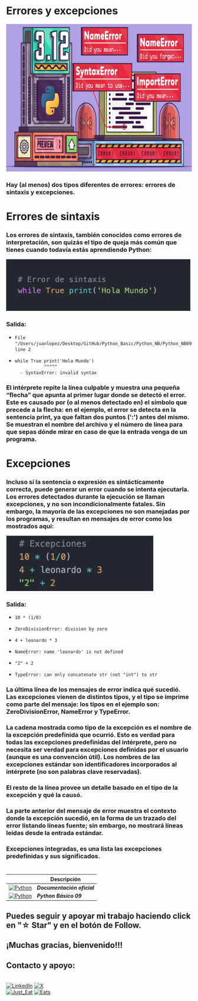 # Errores y excepciones
<img src="../imagenes/14.-PyE&E.png" width="700" height="400">

### Hay (al menos) dos tipos diferentes de errores: errores de sintaxis y excepciones.

# Errores de sintaxis

### Los errores de sintaxis, también conocidos como errores de interpretación, son quizás el tipo de queja más común que tienes cuando todavía estás aprendiendo Python:

<img src="../imagenes/14.-PycdES.png" width="500" height="140">

### Salida:
-     File "/Users/juanlopez/Desktop/GitHub/Python_Basic/Python_NB/Python_NB09.py", line 2
-     while True print('Hola Mundo')
                 ^^^^^
        - SyntaxError: invalid syntax

### El intérprete repite la línea culpable y muestra una pequeña “flecha” que apunta al primer lugar donde se detectó el error. Este es causado por (o al menos detectado en) el símbolo que precede a la flecha: en el ejemplo, el error se detecta en la sentencia print, ya que faltan dos puntos (':') antes del mismo. Se muestran el nombre del archivo y el número de línea para que sepas dónde mirar en caso de que la entrada venga de un programa.

# Excepciones

### Incluso si la sentencia o expresión es sintácticamente correcta, puede generar un error cuando se intenta ejecutarla. Los errores detectados durante la ejecución se llaman excepciones, y no son incondicionalmente fatales. Sin embargo, la mayoría de las excepciones no son manejadas por los programas, y resultan en mensajes de error como los mostrados aquí:

<img src="../imagenes/14.-PycdEE.png" width="400" height="150">

### Salida:
-     10 * (1/0)
-     ZeroDivisionError: division by zero

-     4 + leonardo * 3
-     NameError: name 'leonardo' is not defined

-     "2" + 2
-     TypeError: can only concatenate str (not "int") to str

### La última línea de los mensajes de error indica qué sucedió. Las excepciones vienen de distintos tipos, y el tipo se imprime como parte del mensaje: los tipos en el ejemplo son: ZeroDivisionError, NameError y TypeError.

### La cadena mostrada como tipo de la excepción es el nombre de la excepción predefinida que ocurrió. Esto es verdad para todas las excepciones predefinidas del intérprete, pero no necesita ser verdad para excepciones definidas por el usuario (aunque es una convención útil). Los nombres de las excepciones estándar son identificadores incorporados al intérprete (no son palabras clave reservadas).

### El resto de la línea provee un detalle basado en el tipo de la excepción y qué la causó.

### La parte anterior del mensaje de error muestra el contexto donde la excepción sucedió, en la forma de un trazado del error listando líneas fuente; sin embargo, no mostrará líneas leídas desde la entrada estándar.

### Excepciones integradas, es una lista las excepciones predefinidas y sus significados.

#
|  | Descripción |
|-----:|---------------|
| [![Python](https://img.shields.io/badge/python-3670A0?style=for-the-badge&logo=python&logoColor=ffdd54)](https://entrenamiento-python-basico.readthedocs.io/es/3.7/leccion1/index.html#) | ***Documentación oficial*** |
| [![Python](https://img.shields.io/badge/python-3670A0?style=for-the-badge&logo=python&logoColor=ffdd54)](../Python_NB/Python_NB09.md) | ***Python Básico 09*** |

## Puedes seguir y apoyar mi trabajo haciendo click en "☆ Star" y en el botón de Follow.
## ¡Muchas gracias, bienvenido!!!

## Contacto y apoyo:

<br>[![LinkedIn](https://img.shields.io/badge/Oscar_Florin-0077B5?style=for-the-badge&logo=linkedin&logoColor=white&labelColor=101010)](https://www.linkedin.com/in/oscarflorincontreras)
[![X](https://img.shields.io/badge/DevozzCloud-%23000000.svg?style=for-the-badge&logo=X&logoColor=white)](https://twitter.com/DevozzCloud)</br>
[![Just_Eat](https://img.shields.io/badge/🌮_Donaciones_para_tacos-7A1FA2?style=for-the-badge&logo=)](https://paypal.me/OscarFlorin?country.x=MX&locale.x=es_XC)
[![Eats](https://img.shields.io/badge/🐈_Donaciones_para_gatos-black?style=for-the-badge&logo=)](https://paypal.me/OscarFlorin?country.x=MX&locale.x=es_XC)
